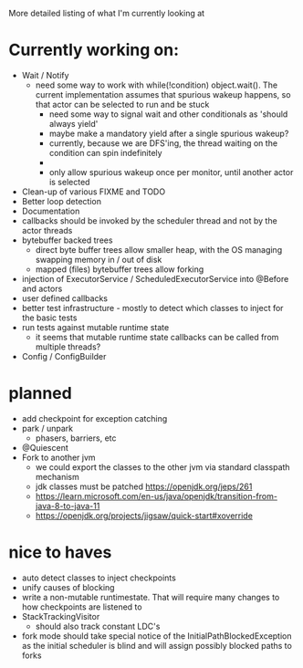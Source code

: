 More detailed listing of what I'm currently looking at

# Currently working on:
- Wait / Notify
  - need some way to work with while(!condition) object.wait(). The current implementation assumes that spurious wakeup happens, so that actor can be selected to run and be stuck
    - need some way to signal wait and other conditionals as 'should always yield'
    - maybe make a mandatory yield after a single spurious wakeup?
    - currently, because we are DFS'ing, the thread waiting on the condition can spin indefinitely
    - 
    - only allow spurious wakeup once per monitor, until another actor is selected
- Clean-up of various FIXME and TODO
- Better loop detection 
- Documentation
- callbacks should be invoked by the scheduler thread and not by the actor threads
- bytebuffer backed trees 
  - direct  byte buffer trees allow smaller heap, with the OS managing swapping memory in / out of disk
  - mapped (files) bytebuffer trees allow forking 
- injection of ExecutorService / ScheduledExecutorService into @Before and actors
- user defined callbacks 
- better test infrastructure - mostly to detect which classes to inject for the basic tests
- run tests against mutable runtime state
  - it seems that mutable runtime state callbacks can be called from multiple threads?
- Config / ConfigBuilder 

# planned
- add checkpoint for exception catching
- park / unpark
  - phasers, barriers, etc
- @Quiescent
- Fork to another jvm
  - we could export the classes to the other jvm via standard classpath mechanism
  - jdk classes must be patched https://openjdk.org/jeps/261
  - https://learn.microsoft.com/en-us/java/openjdk/transition-from-java-8-to-java-11
  - https://openjdk.org/projects/jigsaw/quick-start#xoverride


# nice to haves
- auto detect classes to inject checkpoints
- unify causes of blocking
- write a non-mutable runtimestate. That will require many changes to how checkpoints are listened to
- StackTrackingVisitor
  - should also track constant LDC's
- fork mode should take special notice of the  InitialPathBlockedException as the initial scheduler is blind and will assign possibly blocked paths to forks

